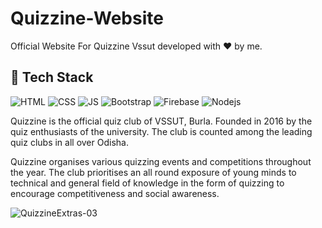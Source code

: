 # Quizzine-Website
Official Website For Quizzine Vssut developed with ❤️ by me.
## 📌 Tech Stack

![HTML](https://img.shields.io/badge/html5%20-%23E34F26.svg?&style=for-the-badge&logo=html5&logoColor=white)
![CSS](https://img.shields.io/badge/css3%20-%231572B6.svg?&style=for-the-badge&logo=css3&logoColor=white)
![JS](https://img.shields.io/badge/javascript%20-%23323330.svg?&style=for-the-badge&logo=javascript&logoColor=%23F7DF1E)
<img alt="Bootstrap" src="https://img.shields.io/badge/bootstrap-%23563D7C.svg?style=for-the-badge&logo=bootstrap&logoColor=white"/>
![Firebase](https://img.shields.io/badge/Firebase-EEA23F?style=for-the-badge&labelColor=F2C545&logo=firebase&logoColor=white)
 <img alt="Nodejs" src="https://img.shields.io/badge/Node.js-%234ea94b.svg?&style=for-the-badge&logo=node.js&logoColor=white"/>
<p>Quizzine is the official quiz club of VSSUT, Burla. Founded in 2016 by the quiz enthusiasts of the university. The club is counted among the leading quiz clubs in all over Odisha.</p>
<p>Quizzine organises various quizzing events and competitions throughout the year. The club prioritises an all round exposure of young minds to technical and general field of knowledge in the form of quizzing to encourage competitiveness and social awareness.</p>

![QuizzineExtras-03](https://user-images.githubusercontent.com/76451927/140643096-d88ce7c6-5d11-45f8-93f2-1f6c30a16bfe.png)

